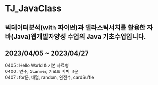 # TJ_JavaClass

## 빅데이터분석(with 파이썬)과 엘라스틱서치를 활용한 자바(Java)웹개발자양성 수업의 Java 기초수업입니다.
## 2023/04/05 ~ 2023/04/27

0405 : Hello World & 기본 자료형 <br/>
0406 : 변수, Scanner, 키보드 버퍼, if문 <br/>
0407 : for문, 배열, random, 완전수, cardSuffle <br/>
